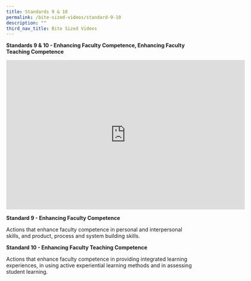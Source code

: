 ```yaml
---
title: Standards 9 & 10
permalink: /bite-sized-videos/standard-9-10
description: ""
third_nav_title: Bite Sized Videos
---
```

**Standards 9 & 10 - Enhancing Faculty Competence, Enhancing Faculty Teaching Competence**

<iframe width="640" height="400" src="https://www.youtube.com/embed/4SexqH7b8qs" title="YouTube video player" frameborder="0" allow="accelerometer; autoplay; clipboard-write; encrypted-media; gyroscope; picture-in-picture" allowfullscreen></iframe>

**Standard 9 - Enhancing Faculty Competence**

Actions that enhance faculty competence in personal and interpersonal skills, and product, process and system building skills.

**Standard 10 - Enhancing Faculty Teaching Competence**

Actions that enhance faculty competence in providing integrated learning experiences, in using active experiential learning methods and in assessing student learning.
